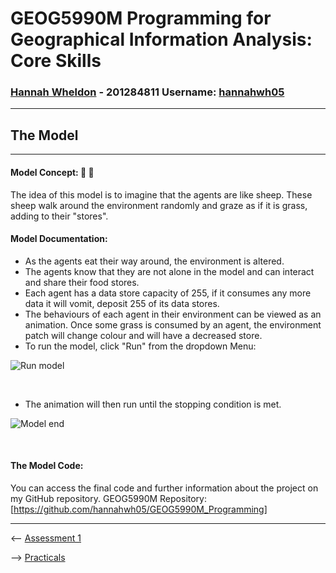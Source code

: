 # **GEOG5990M Programming for Geographical Information Analysis: Core Skills**
### **[Hannah Wheldon](https://github.com/hannahwh05)** - **201284811** Username: [hannahwh05](https://github.com/hannahwh05)
---
## The Model
---

#### Model Concept: :sheep: :herb: 

The idea of this model is to imagine that the agents are like sheep. These sheep walk around the environment randomly and graze as if it is grass, adding to their "stores".

#### Model Documentation:

* As the agents eat their way around, the environment is altered.
* The agents know that they are not alone in the model and can interact and share their food stores.
* Each agent has a data store capacity of 255, if it consumes any more data it will vomit, deposit 255 of its data stores.
* The behaviours of each agent in their environment can be viewed as an animation. Once some grass is consumed by an agent, the environment patch will change colour and will have a decreased store.
* To run the model, click "Run" from the dropdown Menu:

![Run model](hannahwh05.github.io/images/ABM_Menu.PNG)

<br/>

* The animation will then run until the stopping condition is met.

![Model end](hannahwh05.github.io/images/ABM_Run.PNG)

<br/>

#### The Model Code: 

You can access the final code and further information about the project on my GitHub repository.
GEOG5990M Repository: [https://github.com/hannahwh05/GEOG5990M_Programming]


---


<-- [Assessment 1](https://hannahwh05.github.io/Assessment1)


--> [Practicals](https://hannahwh05.github.io/Practicals)
